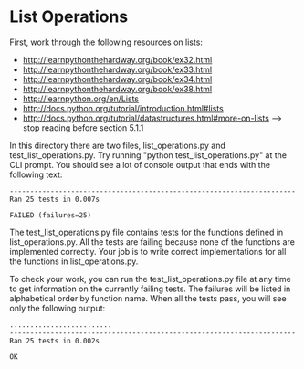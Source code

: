 List Operations
===============

First, work through the following resources on lists:

* http://learnpythonthehardway.org/book/ex32.html
* http://learnpythonthehardway.org/book/ex33.html
* http://learnpythonthehardway.org/book/ex34.html
* http://learnpythonthehardway.org/book/ex38.html
* http://learnpython.org/en/Lists
* http://docs.python.org/tutorial/introduction.html#lists
* http://docs.python.org/tutorial/datastructures.html#more-on-lists
        --> stop reading before section 5.1.1

In this directory there are two files, list_operations.py and
test_list_operations.py. Try running "python test_list_operations.py" at the CLI
prompt. You should see a lot of console output that ends with the following text:
```
----------------------------------------------------------------------
Ran 25 tests in 0.007s

FAILED (failures=25)
```
The test_list_operations.py file contains tests for the functions defined in
list_operations.py. All the tests are failing because none of the functions are
implemented correctly. Your job is to write correct implementations for all the
functions in list_operations.py.

To check your work, you can run the test_list_operations.py file at any time to
get information on the currently failing tests. The failures will be listed in
alphabetical order by function name. When all the tests pass, you will see only
the following output:
```
.........................
----------------------------------------------------------------------
Ran 25 tests in 0.002s

OK
```
